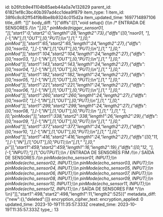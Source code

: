 id: b26fcb9e41104b85aeb44a0a7e132829
parent_id: 61821ef8c3bc40b397ad4cc1dea9f879
item_type: 1
item_id: 38f6c8c82ff54f9b8be8b9324c015d2a
item_updated_time: 1697714897106
title_diff: "[]"
body_diff: "[{\"diffs\":[[1,\"void setup() {\\\n  /* ENTRADA DE SENSORES */\\\n  \"],[0,\"  pinMode(trigger_sensor01, \"]],\"start1\":0,\"start2\":0,\"length1\":28,\"length2\":73},{\"diffs\":[[0,\"nsor01, \"],[-1,\"IN\"],[1,\"OUT\"],[0,\"PUT);\\\n\"],[1,\"  \"],[0,\"  pinMod\"]],\"start1\":65,\"start2\":65,\"length1\":24,\"length2\":27},{\"diffs\":[[0,\"nsor02, \"],[-1,\"IN\"],[1,\"OUT\"],[0,\"PUT);\\\n\"],[1,\"  \"],[0,\"  pinMod\"]],\"start1\":104,\"start2\":104,\"length1\":24,\"length2\":27},{\"diffs\":[[0,\"nsor03, \"],[-1,\"IN\"],[1,\"OUT\"],[0,\"PUT);\\\n\"],[1,\"  \"],[0,\"  pinMod\"]],\"start1\":143,\"start2\":143,\"length1\":24,\"length2\":27},{\"diffs\":[[0,\"nsor04, \"],[-1,\"IN\"],[1,\"OUT\"],[0,\"PUT);\\\n\"],[1,\"  \"],[0,\"  pinMod\"]],\"start1\":182,\"start2\":182,\"length1\":24,\"length2\":27},{\"diffs\":[[0,\"nsor05, \"],[-1,\"IN\"],[1,\"OUT\"],[0,\"PUT);\\\n\"],[1,\"  \"],[0,\"  pinMod\"]],\"start1\":221,\"start2\":221,\"length1\":24,\"length2\":27},{\"diffs\":[[0,\"nsor06, \"],[-1,\"IN\"],[1,\"OUT\"],[0,\"PUT);\\\n\"],[1,\"  \"],[0,\"  pinMod\"]],\"start1\":260,\"start2\":260,\"length1\":24,\"length2\":27},{\"diffs\":[[0,\"nsor07, \"],[-1,\"IN\"],[1,\"OUT\"],[0,\"PUT);\\\n\"],[1,\"  \"],[0,\"  pinMod\"]],\"start1\":299,\"start2\":299,\"length1\":24,\"length2\":27},{\"diffs\":[[0,\"nsor08, \"],[-1,\"IN\"],[1,\"OUT\"],[0,\"PUT);\\\n  \"],[1,\" \"],[1,\" \"],[0,\"pinMode(\"]],\"start1\":338,\"start2\":338,\"length1\":26,\"length2\":29},{\"diffs\":[[0,\"nsor09, \"],[-1,\"IN\"],[1,\"OUT\"],[0,\"PUT);\\\n\"],[1,\"  \"],[0,\"  pinMod\"]],\"start1\":377,\"start2\":377,\"length1\":24,\"length2\":27},{\"diffs\":[[0,\"nsor10, \"],[-1,\"IN\"],[1,\"OUT\"],[0,\"PUT);\\\n\"],[1,\"  \"],[0,\"  pinMod\"]],\"start1\":416,\"start2\":416,\"length1\":24,\"length2\":27},{\"diffs\":[[0,\"11, \"],[-1,\"IN\"],[1,\"OUT\"],[0,\"PUT);\\\n\"],[1,\"  \"],[0,\"  pi\"]],\"start1\":459,\"start2\":459,\"length1\":16,\"length2\":19},{\"diffs\":[[0,\"12, \"],[-1,\"INPUT);\"],[1,\"OUTPUT);\\\n  /* ENTRADA DE SENSORES FIM */\\\n  /* SAÍDA DE SENSORES */\\\n    pinMode(echo_sensor01, INPUT);\\\n    pinMode(echo_sensor02, INPUT);\\\n    pinMode(echo_sensor03, INPUT);\\\n    pinMode(echo_sensor04, INPUT);\\\n    pinMode(echo_sensor05, INPUT);\\\n    pinMode(echo_sensor06, INPUT);\\\n    pinMode(echo_sensor07, INPUT);\\\n    pinMode(echo_sensor08, INPUT);\\\n    pinMode(echo_sensor09, INPUT);\\\n    pinMode(echo_sensor10, INPUT);\\\n    pinMode(echo_sensor11, INPUT);\\\n    pinMode(echo_sensor12, INPUT);\\\n  /* SAÍDA DE SENSORES FIM */\\\n  \\\n}\"]],\"start1\":498,\"start2\":498,\"length1\":11,\"length2\":525}]"
metadata_diff: {"new":{},"deleted":[]}
encryption_cipher_text: 
encryption_applied: 0
updated_time: 2023-10-19T11:35:57.333Z
created_time: 2023-10-19T11:35:57.333Z
type_: 13